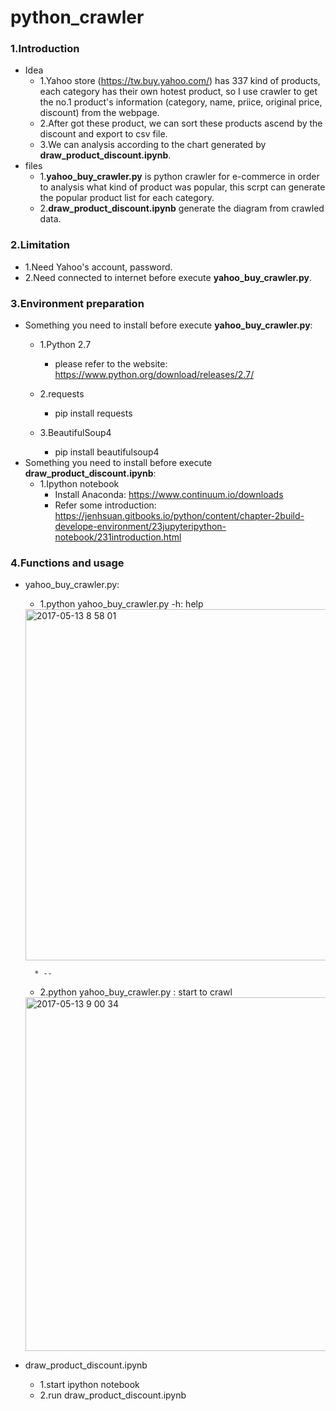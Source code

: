# python_crawler
### 1.Introduction
* Idea
	* 1.Yahoo store (https://tw.buy.yahoo.com/) has 337 kind of products, each category has their own hotest product, so I use crawler to get the no.1 product's information (category, name, priice, original price, discount) from the webpage.
	* 2.After got these product, we can sort these products ascend by the discount and export to csv file. 
	* 3.We can analysis according to the chart generated by **draw_product_discount.ipynb**. 
* files
	* 1.**yahoo_buy_crawler.py** is python crawler for e-commerce in order to analysis what kind of product was popular, this scrpt can generate the popular product list for each category.
	* 2.**draw_product_discount.ipynb** generate the diagram from crawled data.

### 2.Limitation 
* 1.Need Yahoo's account, password.
* 2.Need connected to internet before execute **yahoo_buy_crawler.py**.
### 3.Environment preparation
* Something you need to install before execute **yahoo_buy_crawler.py**:
	* 1.Python 2.7
		* please refer to the website: https://www.python.org/download/releases/2.7/
	* 2.requests
		* pip install requests

	* 3.BeautifulSoup4 
		* pip install beautifulsoup4
* Something you need to install before execute **draw_product_discount.ipynb**:
	* 1.Ipython notebook
		* Install Anaconda: https://www.continuum.io/downloads
		* Refer some introduction: https://jenhsuan.gitbooks.io/python/content/chapter-2build-develope-environment/23jupyteripython-notebook/231introduction.html 
	
					
### 4.Functions and usage
* yahoo_buy_crawler.py:
	* 1.python yahoo_buy_crawler.py -h: help
	<img width="562" alt="2017-05-13 8 58 01" src="https://cloud.githubusercontent.com/assets/13972975/26025652/df8818ae-381e-11e7-9357-8dca212b853c.png">
	
        * --
	* 2.python yahoo_buy_crawler.py <mail> <passowrd>: start to crawl
	<img width="566" alt="2017-05-13 9 00 34" src="https://cloud.githubusercontent.com/assets/13972975/26025692/a9d9e204-381f-11e7-812c-3900d95dd54e.png">
	
* draw_product_discount.ipynb
	* 1.start ipython notebook
	* 2.run draw_product_discount.ipynb
